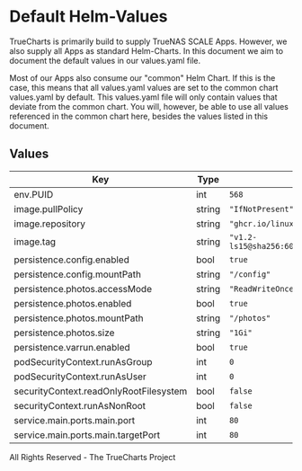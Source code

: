 # Default Helm-Values

TrueCharts is primarily build to supply TrueNAS SCALE Apps.
However, we also supply all Apps as standard Helm-Charts. In this document we aim to document the default values in our values.yaml file.

Most of our Apps also consume our "common" Helm Chart.
If this is the case, this means that all values.yaml values are set to the common chart values.yaml by default. This values.yaml file will only contain values that deviate from the common chart.
You will, however, be able to use all values referenced in the common chart here, besides the values listed in this document.

## Values

| Key | Type | Default | Description |
|-----|------|---------|-------------|
| env.PUID | int | `568` |  |
| image.pullPolicy | string | `"IfNotPresent"` |  |
| image.repository | string | `"ghcr.io/linuxserver/pixapop"` |  |
| image.tag | string | `"v1.2-ls15@sha256:605ebc091fa14b4ba82ceadda7f35c186d514e649c97913605384027c2750f4f"` |  |
| persistence.config.enabled | bool | `true` |  |
| persistence.config.mountPath | string | `"/config"` |  |
| persistence.photos.accessMode | string | `"ReadWriteOnce"` |  |
| persistence.photos.enabled | bool | `true` |  |
| persistence.photos.mountPath | string | `"/photos"` |  |
| persistence.photos.size | string | `"1Gi"` |  |
| persistence.varrun.enabled | bool | `true` |  |
| podSecurityContext.runAsGroup | int | `0` |  |
| podSecurityContext.runAsUser | int | `0` |  |
| securityContext.readOnlyRootFilesystem | bool | `false` |  |
| securityContext.runAsNonRoot | bool | `false` |  |
| service.main.ports.main.port | int | `80` |  |
| service.main.ports.main.targetPort | int | `80` |  |

All Rights Reserved - The TrueCharts Project

